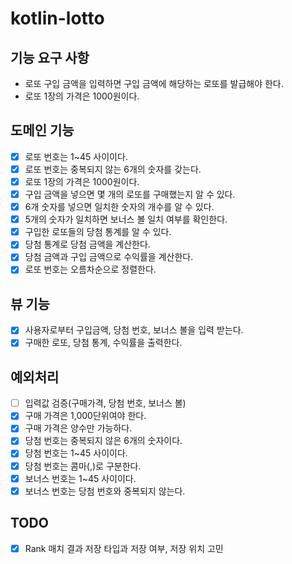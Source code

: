 # kotlin-lotto

## 기능 요구 사항
- 로또 구입 금액을 입력하면 구입 금액에 해당하는 로또를 발급해야 한다.
- 로또 1장의 가격은 1000원이다.

## 도메인 기능
- [x] 로또 번호는 1~45 사이이다.
- [x] 로또 번호는 중복되지 않는 6개의 숫자를 갖는다.
- [x] 로또 1장의 가격은 1000원이다.
- [x] 구입 금액을 넣으면 몇 개의 로또를 구매했는지 알 수 있다.
- [x] 6개 숫자를 넣으면 일치한 숫자의 개수를 알 수 있다.
- [x] 5개의 숫자가 일치하면 보너스 볼 일치 여부를 확인한다.
- [x] 구입한 로또들의 당첨 통계를 알 수 있다.
- [x] 당첨 통계로 당첨 금액을 계산한다.
- [x] 당첨 금액과 구입 금액으로 수익률을 계산한다.
- [x] 로또 번호는 오름차순으로 정렬한다.

## 뷰 기능
- [x] 사용자로부터 구입금액, 당첨 번호, 보너스 볼을 입력 받는다.
- [x] 구매한 로또, 당첨 통계, 수익률을 출력한다.

## 예외처리
- [ ] 입력값 검증(구매가격, 당첨 번호, 보너스 볼)
- [x] 구매 가격은 1,000단위여야 한다.
- [x] 구매 가격은 양수만 가능하다.
- [x] 당첨 번호는 중복되지 않은 6개의 숫자이다.
- [x] 당첨 번호는 1~45 사이이다.
- [x] 당첨 번호는 콤마(,)로 구분한다.
- [x] 보너스 번호는 1~45 사이이다.
- [x] 보너스 번호는 당첨 번호와 중복되지 않는다.

## TODO
- [x] Rank 매치 결과 저장 타입과 저장 여부, 저장 위치 고민